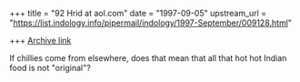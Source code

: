 +++
title = "92 Hrid at aol.com"
date = "1997-09-05"
upstream_url = "https://list.indology.info/pipermail/indology/1997-September/009128.html"

+++
[Archive link](https://list.indology.info/pipermail/indology/1997-September/009128.html)

If chillies come from elsewhere, does that mean that all that hot hot Indian
food is not "original"?  





